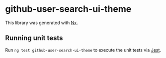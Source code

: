 # github-user-search-ui-theme

This library was generated with [Nx](https://nx.dev).

## Running unit tests

Run `ng test github-user-search-ui-theme` to execute the unit tests via [Jest](https://jestjs.io).
